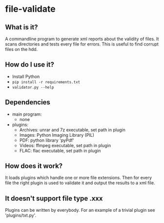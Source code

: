 # file-validate

## What is it?

A commandline program to generate xml reports about the validity of files. It scans directories and tests every file for errors. This is useful to find corrupt files on the hdd.

## How do I use it?

- Install Python
- `pip install -r requirements.txt`
- `validator.py --help`

## Dependencies

* main program:
    * none
* plugins:
    * Archives: unrar and 7z executable, set path in plugin
    * Images: Python Imaging Library (PIL)
    * PDF: python library 'pyPdf'
    * Videos: ffmpeg executable, set path in plugin
    * FLAC: flac executable, set path in plugin

## How does it work?

It loads plugins which handle one or more file extensions. Then for every file the right plugin is used to validate it and output the results to a xml file.

## It doesn't support file type .xxx

Plugins can be written by everybody. For an example of a trivial plugin see 'plugins/txt.py'.
